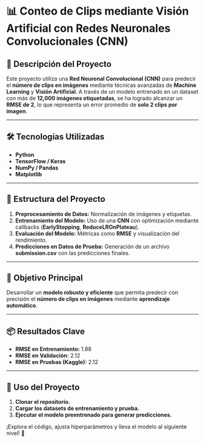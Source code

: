 # 📊 Conteo de Clips mediante Visión Artificial con Redes Neuronales Convolucionales (CNN)

## 🚀 Descripción del Proyecto  
Este proyecto utiliza una **Red Neuronal Convolucional (CNN)** para predecir el **número de clips en imágenes** mediante técnicas avanzadas de **Machine Learning** y **Visión Artificial**. A través de un modelo entrenado en un dataset con más de **12,000 imágenes etiquetadas**, se ha logrado alcanzar un **RMSE de 2**, lo que representa un error promedio de **solo 2 clips por imagen**.

---

## 🛠️ Tecnologías Utilizadas  
- **Python**  
- **TensorFlow / Keras**  
- **NumPy / Pandas**  
- **Matplotlib**  

---

## 📁 Estructura del Proyecto  
1. **Preprocesamiento de Datos:** Normalización de imágenes y etiquetas.  
2. **Entrenamiento del Modelo:** Uso de una **CNN** con optimización mediante callbacks (**EarlyStopping**, **ReduceLROnPlateau**).  
3. **Evaluación del Modelo:** Métricas como **RMSE** y visualización del rendimiento.  
4. **Predicciones en Datos de Prueba:** Generación de un archivo **submission.csv** con las predicciones finales.  

---

## 🎯 Objetivo Principal  
Desarrollar un **modelo robusto y eficiente** que permita predecir con precisión el **número de clips en imágenes** mediante **aprendizaje automático**.

---

## 📦 Resultados Clave  
- **RMSE en Entrenamiento:** 1.88  
- **RMSE en Validación:** 2.12  
- **RMSE en Pruebas (Kaggle):** 2.12  

---

## 📌 Uso del Proyecto  
1. **Clonar el repositorio.**  
2. **Cargar los datasets de entrenamiento y prueba.**  
3. **Ejecutar el modelo preentrenado para generar predicciones.**  

¡Explora el código, ajusta hiperparámetros y lleva el modelo al siguiente nivel! 🚀